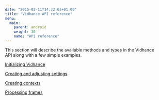 ```yaml
---
date: "2015-03-11T14:32:03+01:00"
title: "Vidhance API reference"
menu:
  main:
    parent: android
    weight: 30
    name: "API reference"
---
```


This section will describe the available methods and types in the Vidhance API along with a few simple examples.

[Initializing Vidhance](../api/initializing/index.html)

[Creating and adjusting settings](../api/settings/index.html)

[Creating contexts](../api/contexts/index.html)

[Processing frames](../api/processing/index.html)
